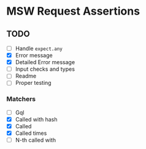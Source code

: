 # MSW Request Assertions

## TODO

- [ ] Handle `expect.any`
- [x] Error message
- [x] Detailed Error message
- [ ] Input checks and types
- [ ] Readme
- [ ] Proper testing

### Matchers

- [ ] Gql
- [x] Called with hash
- [x] Called
- [x] Called times
- [ ] N-th called with
